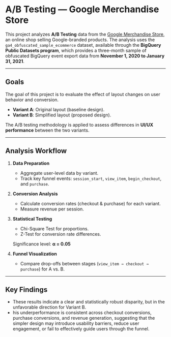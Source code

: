 # A/B Testing — Google Merchandise Store

This project analyzes **A/B Testing** data from the [Google Merchandise Store](https://shop.googlemerchandisestore.com/), an online shop selling Google-branded products. The analysis uses the `ga4_obfuscated_sample_ecommerce` dataset, available through the **BigQuery Public Datasets program**, which provides a three-month sample of obfuscated BigQuery event export data from **November 1, 2020 to January 31, 2021**.

---

## Goals
The goal of this project is to evaluate the effect of layout changes on user behavior and conversion.  

- **Variant A**: Original layout (baseline design).  
- **Variant B**: Simplified layout (proposed design).  

The A/B testing methodology is applied to assess differences in **UI/UX performance** between the two variants.

---

## Analysis Workflow
1. **Data Preparation**
   - Aggregate user-level data by variant.
   - Track key funnel events: `session_start`, `view_item`, `begin_checkout`, and `purchase`.

2. **Conversion Analysis**
   - Calculate conversion rates (checkout & purchase) for each variant.
   - Measure revenue per session.

3. **Statistical Testing**
   - Chi-Square Test for proportions.  
   - Z-Test for conversion rate differences.  

   Significance level: **α = 0.05**

4. **Funnel Visualization**
   - Compare drop-offs between stages (`view_item → checkout → purchase`) for A vs. B.

---

## Key Findings
- These results indicate a clear and statistically robust disparity, but in the unfavorable direction for Variant B.
- his underperformance is consistent across checkout conversions, purchase conversions, and revenue generation, suggesting that the simpler design may introduce usability barriers, reduce user engagement, or fail to effectively guide users through the funnel.

